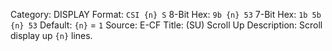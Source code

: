Category: DISPLAY
Format: `CSI {n} S`
8-Bit Hex: `9b {n} 53`
7-Bit Hex: `1b 5b {n} 53`
Default: `{n}` = `1`
Source: E-CF
Title: (SU) Scroll Up
Description: Scroll display up `{n}` lines.
